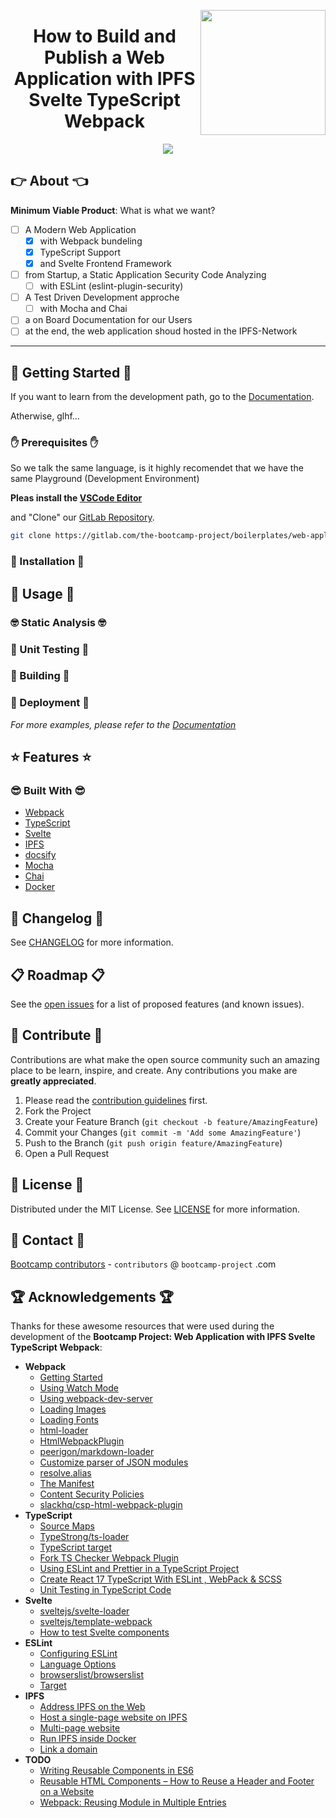 <a href="https://bootcamp-project.com/" target="_blank"><img src="https://bootcamp-project.com/images/logo.png" align="right" height="200" /></a>

<h1 align="center">How to Build and Publish a Web Application with IPFS Svelte TypeScript Webpack</h1>

<div align="center">
<img src="https://img.shields.io/badge/Bootcamp-Project-blue?style=for-the-badge" />
</div>

## 👉 About 👈

**Minimum Viable Product**: What is what we want?

- [ ] A Modern Web Application
  - [X] with Webpack bundeling
  - [X] TypeScript Support
  - [X] and Svelte Frontend Framework
- [ ] from Startup, a Static Application Security Code Analyzing
  - [ ] with ESLint (eslint-plugin-security)
- [ ] A Test Driven Development approche
  - [ ] with Mocha and Chai
- [ ] a on Board Documentation for our Users
- [ ] at the end, the web application shoud hosted in the IPFS-Network

---

## 🚀 Getting Started 🚀

If you want to learn from the development path, go to the [Documentation](https://web-application.rtfm.page/).

Atherwise, glhf...

### ✋ Prerequisites ✋

So we talk the same language, is it highly recomendet that we have the same Playground (Development Environment)

**Pleas install the [VSCode Editor](https://code.visualstudio.com/)**

and "Clone" our [GitLab Repository](https://gitlab.com/the-bootcamp-project/boilerplates/web-application.git).

```bash
git clone https://gitlab.com/the-bootcamp-project/boilerplates/web-application.git
```

### 💪 Installation 💪

## 🚀 Usage 🚀

### 🤓 Static Analysis 🤓

### 🧐 Unit Testing 🧐

### 🤩 Building 🤩

### 🥳 Deployment 🥳

_For more examples, please refer to the [Documentation](https://web-application.rtfm.page/)_

## ⭐️ Features ⭐️

### 😎 Built With 😎

- [Webpack](https://webpack.js.org/)
- [TypeScript](https://www.typescriptlang.org/)
- [Svelte](https://svelte.dev/)
- [IPFS](https://ipfs.io/)
- [docsify](https://docsify.js.org/)
- [Mocha](https://mochajs.org/)
- [Chai](https://www.chaijs.com/)
- [Docker](https://www.docker.com/)

## 📑 Changelog 📑

See [CHANGELOG](CHANGELOG) for more information.

## 📋 Roadmap 📋

See the [open issues](https://gitlab.com/the-bootcamp-project/boilerplates/web-application/-/issues) for a list of proposed features (and known issues).

## 🤝 Contribute 🤝

Contributions are what make the open source community such an amazing place to be learn, inspire, and create. Any contributions you make are **greatly appreciated**.

1. Please read the [contribution guidelines](docs/_media/code_of_conduct.md) first.
2. Fork the Project
3. Create your Feature Branch (`git checkout -b feature/AmazingFeature`)
4. Commit your Changes (`git commit -m 'Add some AmazingFeature'`)
5. Push to the Branch (`git push origin feature/AmazingFeature`)
6. Open a Pull Request

## 📜 License 📜

Distributed under the MIT License. See [LICENSE](LICENSE) for more information.

## 💌 Contact 💌

[Bootcamp contributors](https://bootcamp-project.com/) - `contributors` @ `bootcamp-project` .com

## 🏆 Acknowledgements 🏆

Thanks for these awesome resources that were used during the development of the **Bootcamp Project: Web Application with IPFS Svelte TypeScript Webpack**:

- **Webpack**
  - [Getting Started](https://webpack.js.org/guides/getting-started/)
  - [Using Watch Mode](https://webpack.js.org/guides/development/#using-watch-mode)
  - [Using webpack-dev-server](https://webpack.js.org/guides/development/#using-webpack-dev-server)
  - [Loading Images](https://webpack.js.org/guides/asset-management/#loading-images)
  - [Loading Fonts](https://webpack.js.org/guides/asset-management/#loading-fonts)
  - [html-loader](https://webpack.js.org/loaders/html-loader/)
  - [HtmlWebpackPlugin](https://webpack.js.org/plugins/html-webpack-plugin/)
  - [peerigon/markdown-loader](https://github.com/peerigon/markdown-loader)
  - [Customize parser of JSON modules](https://webpack.js.org/guides/asset-management/#customize-parser-of-json-modules)
  - [resolve.alias](https://webpack.js.org/configuration/resolve/#resolvealias)
  - [The Manifest](https://webpack.js.org/concepts/manifest/)
  - [Content Security Policies](https://webpack.js.org/guides/csp/)
  - [slackhq/csp-html-webpack-plugin](https://github.com/slackhq/csp-html-webpack-plugin)
- **TypeScript**
  - [Source Maps](https://webpack.js.org/guides/typescript/#source-maps)
  - [TypeStrong/ts-loader](https://github.com/TypeStrong/ts-loader)
  - [TypeScript target](https://webhint.io/docs/user-guide/hints/hint-typescript-config/target/)
  - [Fork TS Checker Webpack Plugin](https://www.npmjs.com/package/fork-ts-checker-webpack-plugin)
  - [Using ESLint and Prettier in a TypeScript Project](https://dev.to/robertcoopercode/using-eslint-and-prettier-in-a-typescript-project-53jb)
  - [Create React 17 TypeScript With ESLint , WebPack & SCSS](https://medium.com/edonec/create-react-17-typescript-with-eslint-webpack-scss-c4cdbedc31f6)
  - [Unit Testing in TypeScript Code](https://blog.jetbrains.com/dotnet/2020/09/10/unit-testing-in-typescript-code/)
- **Svelte**
  - [sveltejs/svelte-loader](https://github.com/sveltejs/svelte-loader)
  - [sveltejs/template-webpack](https://github.com/sveltejs/template-webpack)
  - [How to test Svelte components](https://timdeschryver.dev/blog/how-to-test-svelte-components)
- **ESLint**
  - [Configuring ESLint](https://eslint.org/docs/2.0.0/user-guide/configuring)
  - [Language Options](https://eslint.org/docs/user-guide/configuring/language-options)
  - [browserslist/browserslist](https://github.com/browserslist/browserslist)
  - [Target](https://webpack.js.org/configuration/target/)
- **IPFS**
  - [Address IPFS on the Web](https://docs.ipfs.io/how-to/address-ipfs-on-web)
  - [Host a single-page website on IPFS](https://docs.ipfs.io/how-to/websites-on-ipfs/single-page-website)
  - [Multi-page website](https://docs.ipfs.io/how-to/websites-on-ipfs/multipage-website/)
  - [Run IPFS inside Docker](https://docs.ipfs.io/how-to/run-ipfs-inside-docker/)
  - [Link a domain](https://docs.ipfs.io/how-to/websites-on-ipfs/link-a-domain)
- **TODO**
  - [Writing Reusable Components in ES6](https://www.smashingmagazine.com/2016/02/writing-reusable-components-es6/)
  - [Reusable HTML Components – How to Reuse a Header and Footer on a Website](https://www.freecodecamp.org/news/reusable-html-components-how-to-reuse-a-header-and-footer-on-a-website/)
  - [Webpack: Reusing Module in Multiple Entries](https://medium.com/front-end-weekly/webpack-reusing-module-in-multiple-entries-c9b3dae0ebbc)
